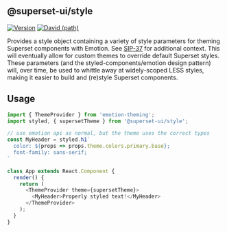 ## @superset-ui/style

[![Version](https://img.shields.io/npm/v/@superset-ui/style.svg?style=flat)](https://img.shields.io/npm/v/@superset-ui/style.svg?style=flat)
[![David (path)](https://img.shields.io/david/apache-superset/superset-ui.svg?path=packages%2Fsuperset-ui-style&style=flat-square)](https://david-dm.org/apache-superset/superset-ui?path=packages/superset-ui-style)

Provides a style object containing a variety of style parameters for theming Superset components with Emotion. See [SIP-37](https://github.com/apache/incubator-superset/issues/9123) for additional context. This will eventually allow for custom themes to override default Superset styles. These parameters (and the styled-components/emotion design pattern) will, over time, be used to whittle away at widely-scoped LESS styles, making it easier to build and (re)style Superset components.

## Usage

```ts
import { ThemeProvider } from 'emotion-theming';
import styled, { supersetTheme } from '@superset-ui/style';

// use emotion api as normal, but the theme uses the correct types
const MyHeader = styled.h1`
  color: ${props => props.theme.colors.primary.base};
  font-family: sans-serif;
`

class App extends React.Component {
  render() {
    return (
      <ThemeProvider theme={supersetTheme}>
        <MyHeader>Properly styled text!</MyHeader>
      </ThemeProvider>
    );
  }
}
```
